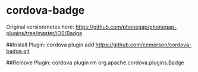 cordova-badge
=============

Original version/notes here:
https://github.com/phonegap/phonegap-plugins/tree/master/iOS/Badge

##Install Plugin:
cordova plugin add https://github.com/cemerson/cordova-badge.git

##Remove Plugin:
cordova plugin rm org.apache.cordova.plugins.Badge